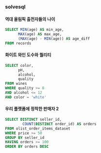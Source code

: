 ### solvesql
#### 역대 올림픽 출전자들의 나이
```sql
SELECT MIN(age) AS min_age,
      MAX(age) AS max_age,
      (MAX(age) - MIN(age)) AS age_diff
FROM records 
```

#### 화이트 와인 도수와 퀄리티
```sql
SELECT color,
      pH,
      alcohol,
      quality
FROM wines 
WHERE quality >= 8
AND alcohol <= 12 
AND color = 'white'
```

#### 우리 플랫폼에 정착한 판매자 2
```sql
SELECT DISTINCT seller_id,
        COUNT(DISTINCT order_id) AS orders 
FROM olist_order_items_dataset 
WHERE price >= 50 
GROUP BY seller_id
HAVING orders >= 100
ORDER BY orders DESC 

```
